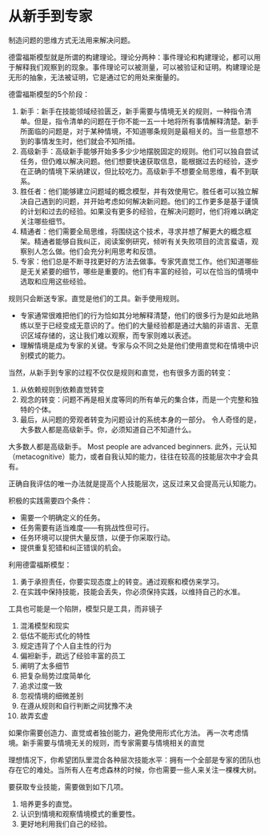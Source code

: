 # 从新手到专家

制造问题的思维方式无法用来解决问题。

德雷福斯模型就是所谓的构建理论。理论分两种：事件理论和构建理论，都可以用于解释我们观察到的现象。事件理论可以被测量，可以被验证和证明。构建理论是无形的抽象，无法被证明，它是通过它的用处来衡量的。

德雷福斯模型的5个阶段：

1. 新手：新手在技能领域经验匮乏，新手需要与情境无关的规则，一种指令清单。但是，指令清单的问题在于你不能一五一十地将所有事情解释清楚。新手所面临的问题是，对于某种情境，不知道哪条规则是最相关的。当一些意想不到的事情发生时，他们就会不知所措。
2. 高级新手：高级新手能够开始多多少少地摆脱固定的规则。他们可以独自尝试任务，但仍难以解决问题。他们想要快速获取信息，能根据过去的经验，逐步在正确的情境下采纳建议，但比较吃力。高级新手不想要全局思维，看不到联系。
3. 胜任者：他们能够建立问题域的概念模型，并有效使用它。胜任者可以独立解决自己遇到的问题，并开始考虑如何解决新问题。他们的工作更多是基于谨慎的计划和过去的经验。如果没有更多的经验，在解决问题时，他们将难以确定关注哪些细节。
4. 精通者：他们需要全局思维，将围绕这个技术，寻求并想了解更大的概念框架。精通者能够自我纠正，阅读案例研究，倾听有关失败项目的流言蜚语，观察别人怎么做。他们会充分利用思考和反馈。
5. 专家：他们总是不断寻找更好的方法去做事。专家凭直觉工作。他们知道哪些是无关紧要的细节，哪些是重要的。他们有丰富的经验，可以在恰当的情境中选取和应用这些经验。

规则只会断送专家。直觉是他们的工具。新手使用规则。

- 专家通常很难把他们的行为恰如其分地解释清楚，他们的很多行为是如此地熟练以至于已经变成无意识的了。他们的大量经验都是通过大脑的非语言、无意识区域存储的，这让我们难以观察，而专家则难以表述。
- 理解情境是成为专家的关键。专家与众不同之处是他们使用直觉和在情境中识别模式的能力。

当然，从新手到专家的过程不仅仅是规则和直觉，也有很多方面的转变：

1. 从依赖规则到依赖直觉转变
2. 观念的转变：问题不再是相关度等同的所有单元的集合体，而是一个完整和独特的个体。
3. 最后，从问题的旁观者转变为问题设计的系统本身的一部分。
令人奇怪的是，大多数人都是高级新手。你，必须知道自己不知道什么。

大多数人都是高级新手。 Most people are advanced beginners. 此外，元认知（metacognitive）能力，或者自我认知的能力，往往在较高的技能层次中才会具有。

正确自我评估的唯一办法就是提高个人技能层次，这反过来又会提高元认知能力。

积极的实践需要四个条件：

- 需要一个明确定义的任务。
- 任务需要有适当难度——有挑战性但可行。
- 任务环境可以提供大量反馈，以便于你采取行动。
- 提供重复犯错和纠正错误的机会。

利用德雷福斯模型：

1. 勇于承担责任，你要实现态度上的转变。通过观察和模仿来学习。
2. 在实践中保持技能，技能会丢失，你必须保持实践，以维持自己的水准。

工具也可能是一个陷阱，模型只是工具，而非镜子

1. 混淆模型和现实
2. 低估不能形式化的特性
3. 规定违背了个人自主性的行为
4. 偏袒新手，疏远了经验丰富的员工
5. 阐明了太多细节
6. 把复杂局势过度简单化
7. 追求过度一致
8. 忽视情境的细微差别
9. 在遵从规则和自行判断之间犹豫不决
10. 故弄玄虚

如果你需要创造力、直觉或者独创能力，避免使用形式化方法。
再一次考虑情境。新手需要与情境无关的规则，而专家需要与情境相关的直觉

理想情况下，你希望团队里混合各种层次技能水平：拥有一个全部是专家的团队也存在它的难处。当所有人在考虑森林的时候，你也需要一些人来关注一棵棵大树。

要获取专业技能，需要做到如下几项。

1. 培养更多的直觉。
2. 认识到情境和观察情境模式的重要性。
3. 更好地利用我们自己的经验。
